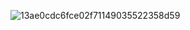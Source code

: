 ![13ae0cdc6fce02f71149035522358d59](https://github.com/user-attachments/assets/1c5e30db-da25-4d96-a239-65cf7ad7e091)
